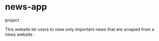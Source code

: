 # news-app
project

This website let users to view only important news that are scraped from a news website .
